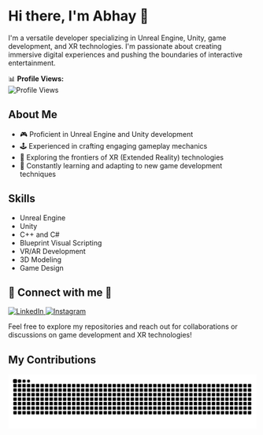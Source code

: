 # Hi there, I'm Abhay 👋

I'm a versatile developer specializing in Unreal Engine, Unity, game development, and XR technologies. I'm passionate about creating immersive digital experiences and pushing the boundaries of interactive entertainment.

📊 **Profile Views:**  
![Profile Views](https://komarev.com/ghpvc/?username=AbhayK200417&color=brightgreen)


## About Me

- 🎮 Proficient in Unreal Engine and Unity development  
- 🕹️ Experienced in crafting engaging gameplay mechanics  
- 🥽 Exploring the frontiers of XR (Extended Reality) technologies  
- 🌟 Constantly learning and adapting to new game development techniques  

## Skills

- Unreal Engine  
- Unity  
- C++ and C#  
- Blueprint Visual Scripting  
- VR/AR Development  
- 3D Modeling  
- Game Design  

## 🚀 Connect with me 🤝

<p align="left">
  <a href="https://www.linkedin.com/in/abhay200417/" target="_blank">
    <img src="https://img.icons8.com/fluency/48/linkedin.png" alt="LinkedIn"/>
  </a>
  <a href="https://www.instagram.com/abhay200417/" target="_blank">
    <img src="https://img.icons8.com/fluency/48/instagram-new.png" alt="Instagram"/>
  </a>
</p>


Feel free to explore my repositories and reach out for collaborations or discussions on game development and XR technologies!

## My Contributions

<picture>
  <source media="(prefers-color-scheme: dark)" srcset="https://raw.githubusercontent.com/AbhayK200417/AbhayK200417/output/github-contribution-grid-snake-dark.svg" />
  <source media="(prefers-color-scheme: light)" srcset="https://raw.githubusercontent.com/AbhayK200417/AbhayK200417/output/github-contribution-grid-snake.svg" />
  <img alt="github-snake" src="https://raw.githubusercontent.com/AbhayK200417/AbhayK200417/output/github-contribution-grid-snake.svg" />
</picture>
